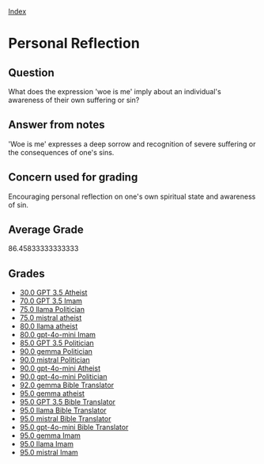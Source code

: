 
[Index](../../index.md)
# Personal Reflection
## Question
What does the expression 'woe is me' imply about an individual's awareness of their own suffering or sin?

## Answer from notes
'Woe is me' expresses a deep sorrow and recognition of severe suffering or the consequences of one's sins.

## Concern used for grading
Encouraging personal reflection on one's own spiritual state and awareness of sin.

## Average Grade
86.45833333333333

## Grades
 * [30.0 GPT 3.5 Atheist](../answers/GPT_3.5_Atheist/Personal_Reflection.md)
 * [70.0 GPT 3.5 Imam](../answers/GPT_3.5_Imam/Personal_Reflection.md)
 * [75.0 llama Politician](../answers/llama_Politician/Personal_Reflection.md)
 * [75.0 mistral atheist](../answers/mistral_atheist/Personal_Reflection.md)
 * [80.0 llama atheist](../answers/llama_atheist/Personal_Reflection.md)
 * [80.0 gpt-4o-mini Imam](../answers/gpt-4o-mini_Imam/Personal_Reflection.md)
 * [85.0 GPT 3.5 Politician](../answers/GPT_3.5_Politician/Personal_Reflection.md)
 * [90.0 gemma Politician](../answers/gemma_Politician/Personal_Reflection.md)
 * [90.0 mistral Politician](../answers/mistral_Politician/Personal_Reflection.md)
 * [90.0 gpt-4o-mini Atheist](../answers/gpt-4o-mini_Atheist/Personal_Reflection.md)
 * [90.0 gpt-4o-mini Politician](../answers/gpt-4o-mini_Politician/Personal_Reflection.md)
 * [92.0 gemma Bible Translator](../answers/gemma_Bible_Translator/Personal_Reflection.md)
 * [95.0 gemma atheist](../answers/gemma_atheist/Personal_Reflection.md)
 * [95.0 GPT 3.5 Bible Translator](../answers/GPT_3.5_Bible_Translator/Personal_Reflection.md)
 * [95.0 llama Bible Translator](../answers/llama_Bible_Translator/Personal_Reflection.md)
 * [95.0 mistral Bible Translator](../answers/mistral_Bible_Translator/Personal_Reflection.md)
 * [95.0 gpt-4o-mini Bible Translator](../answers/gpt-4o-mini_Bible_Translator/Personal_Reflection.md)
 * [95.0 gemma Imam](../answers/gemma_Imam/Personal_Reflection.md)
 * [95.0 llama Imam](../answers/llama_Imam/Personal_Reflection.md)
 * [95.0 mistral Imam](../answers/mistral_Imam/Personal_Reflection.md)
